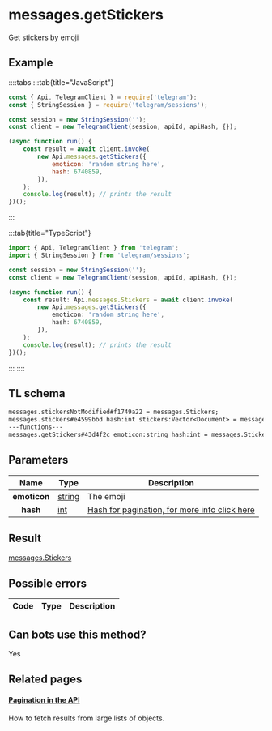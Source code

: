 # messages.getStickers

Get stickers by emoji

## Example

::::tabs
:::tab{title="JavaScript"}

```js
const { Api, TelegramClient } = require('telegram');
const { StringSession } = require('telegram/sessions');

const session = new StringSession('');
const client = new TelegramClient(session, apiId, apiHash, {});

(async function run() {
    const result = await client.invoke(
        new Api.messages.getStickers({
            emoticon: 'random string here',
            hash: 6740859,
        }),
    );
    console.log(result); // prints the result
})();
```

:::

:::tab{title="TypeScript"}

```ts
import { Api, TelegramClient } from 'telegram';
import { StringSession } from 'telegram/sessions';

const session = new StringSession('');
const client = new TelegramClient(session, apiId, apiHash, {});

(async function run() {
    const result: Api.messages.Stickers = await client.invoke(
        new Api.messages.getStickers({
            emoticon: 'random string here',
            hash: 6740859,
        }),
    );
    console.log(result); // prints the result
})();
```

:::
::::

## TL schema

```txt
messages.stickersNotModified#f1749a22 = messages.Stickers;
messages.stickers#e4599bbd hash:int stickers:Vector<Document> = messages.Stickers;
---functions---
messages.getStickers#43d4f2c emoticon:string hash:int = messages.Stickers;
```

## Parameters

|     Name     | Type                                            | Description                                                                                            |
| :----------: | ----------------------------------------------- | ------------------------------------------------------------------------------------------------------ |
| **emoticon** | [string](https://core.telegram.org/type/string) | The emoji                                                                                              |
|   **hash**   | [int](https://core.telegram.org/type/int)       | [Hash for pagination, for more info click here](https://core.telegram.org/api/offsets#hash-generation) |

## Result

[messages.Stickers](https://core.telegram.org/type/messages.Stickers)

## Possible errors

| Code | Type | Description |
| :--: | ---- | ----------- |

## Can bots use this method?

Yes

## Related pages

#### [Pagination in the API](https://core.telegram.org/api/offsets)

How to fetch results from large lists of objects.
